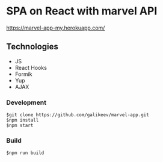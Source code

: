 # SPA on React with marvel API

https://marvel-app-my.herokuapp.com/

## Technologies

- JS
- React Hooks
- Formik
- Yup
- AJAX

### Development
```
$git clone https://github.com/galikeev/marvel-app.git
$npm install
$npm start
```

### Build
```
$npm run build
```

